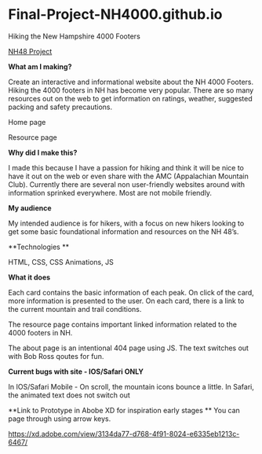 # Final-Project-NH4000.github.io
Hiking the New Hampshire 4000 Footers



<p><a href="https://dawnsirois.github.io/Final-Project-NH4000.github.io/index.html" target="_blank">NH48 Project</a></p>


**What am I making?**

Create an interactive and informational website about the NH 4000 Footers. Hiking the 4000 footers in NH has become very popular. There are so many resources out on the web to get information on ratings, weather, suggested packing and safety precautions.

Home page

Resource page

 

**Why did I make this?**


I made this because I have a passion for hiking and think it will be nice to have it out on the web or even share with the AMC (Appalachian Mountain Club). Currently there are several non user-friendly websites around with information sprinked everywhere. Most are not mobile friendly.

 

**My audience**


My intended audience is for hikers, with a focus on new hikers looking to get some basic foundational information and resources on the NH 48’s. 

 

**Technologies **

HTML, CSS, CSS Animations, JS

 

**What it does**

Each card contains the basic information of each peak. On click of the card, more information is presented to the user. On each card, there is a link to the current mountain and trail conditions. 

The resource page contains important linked information related to the 4000 footers in NH. 

The about page is an intentional 404 page using JS. The text switches out with Bob Ross qoutes for fun. 

**Current bugs with site - IOS/Safari ONLY**

In IOS/Safari Mobile - On scroll, the mountain icons bounce a little. 
In Safari, the animated text does not switch out 



**Link to Prototype in Abobe XD for inspiration early stages
**
You can page through using arrow keys.

 

https://xd.adobe.com/view/3134da77-d768-4f91-8024-e6335eb1213c-6467/


